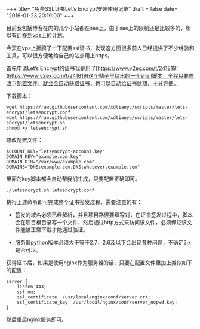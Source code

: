 +++
title= "免费SSL证书Let’s Encrypt安装使用记录"
draft = false
date= "2016-01-23 20:19:00"
+++

目前我包括博客在内的几个小站都在sae上，由于sae上的限制还是比较多的，所以有迁移到vps上的计划。

今天在vps上折腾了一下配置ssl证书，发现这方面很多前人已经提供了不少经验和工具，可以很方便地给自己的站点用上https。

首先申请Let’s Encrypt的证书我是用了[https://www.v2ex.com/t/241819](https://www.v2ex.com/t/241819)这个帖子里给出的一个shell脚本，全程只要修改下配置文件，就会全自动获取证书，也可以自动给证书续期，十分方便。

下载脚本：

```shell
wget https://raw.githubusercontent.com/xdtianyu/scripts/master/lets-encrypt/letsencrypt.conf
wget https://raw.githubusercontent.com/xdtianyu/scripts/master/lets-encrypt/letsencrypt.sh
chmod +x letsencrypt.sh
```

修改配置文件：
```shell
ACCOUNT_KEY="letsencrypt-account.key"
DOMAIN_KEY="example.com.key"
DOMAIN_DIR="/var/www/example.com"
DOMAINS="DNS:example.com,DNS:whatever.example.com"
```

里面的key脚本都会自动帮我们生成，只要配置正确即可。

```shell
./letsencrypt.sh letsencrypt.conf
```

执行上述命令即可完成整个证书签发过程，需要注意的有：

* 签发的域名必须已经解析，并且项目路径要填写对，在证书签发过程中，脚本会在项目根目录写一个文件，然后通过http方式来访问该文件，必须保证该文件能被正常下载才能通过验证。

* 服务器python版本必须大于等于2.7，2.6及以下会出现各种问题，不确定3.x是否可以。

获得证书后，如果是使用nginx作为服务器的话，只要在配置文件里加上类似如下的配置：
```
server {
    listen 443;
    ssl on;
    ssl_certificate  /usr/local/nginx/conf/server.crt;
    ssl_certificate_key  /usr/local/nginx/conf/server_nopwd.key;
}
```
然后重启nginx服务即可。
